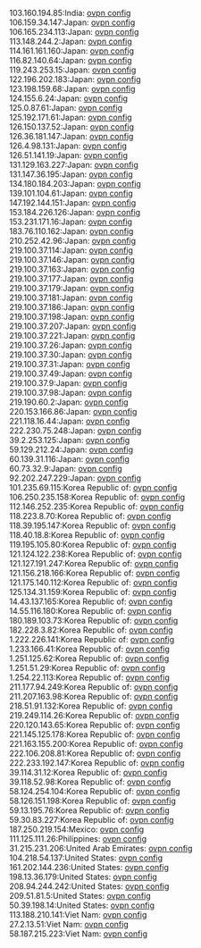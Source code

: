 103.160.194.85:India: [ovpn config](vpn/103_160_194_85.ovpn)  
106.159.34.147:Japan: [ovpn config](vpn/106_159_34_147.ovpn)  
106.165.234.113:Japan: [ovpn config](vpn/106_165_234_113.ovpn)  
113.148.244.2:Japan: [ovpn config](vpn/113_148_244_2.ovpn)  
114.161.161.160:Japan: [ovpn config](vpn/114_161_161_160.ovpn)  
116.82.140.64:Japan: [ovpn config](vpn/116_82_140_64.ovpn)  
119.243.253.15:Japan: [ovpn config](vpn/119_243_253_15.ovpn)  
122.196.202.183:Japan: [ovpn config](vpn/122_196_202_183.ovpn)  
123.198.159.68:Japan: [ovpn config](vpn/123_198_159_68.ovpn)  
124.155.6.24:Japan: [ovpn config](vpn/124_155_6_24.ovpn)  
125.0.87.61:Japan: [ovpn config](vpn/125_0_87_61.ovpn)  
125.192.171.61:Japan: [ovpn config](vpn/125_192_171_61.ovpn)  
126.150.137.52:Japan: [ovpn config](vpn/126_150_137_52.ovpn)  
126.36.181.147:Japan: [ovpn config](vpn/126_36_181_147.ovpn)  
126.4.98.131:Japan: [ovpn config](vpn/126_4_98_131.ovpn)  
126.51.141.19:Japan: [ovpn config](vpn/126_51_141_19.ovpn)  
131.129.163.227:Japan: [ovpn config](vpn/131_129_163_227.ovpn)  
131.147.36.195:Japan: [ovpn config](vpn/131_147_36_195.ovpn)  
134.180.184.203:Japan: [ovpn config](vpn/134_180_184_203.ovpn)  
139.101.104.61:Japan: [ovpn config](vpn/139_101_104_61.ovpn)  
147.192.144.151:Japan: [ovpn config](vpn/147_192_144_151.ovpn)  
153.184.226.126:Japan: [ovpn config](vpn/153_184_226_126.ovpn)  
153.231.171.16:Japan: [ovpn config](vpn/153_231_171_16.ovpn)  
183.76.110.162:Japan: [ovpn config](vpn/183_76_110_162.ovpn)  
210.252.42.96:Japan: [ovpn config](vpn/210_252_42_96.ovpn)  
219.100.37.114:Japan: [ovpn config](vpn/219_100_37_114.ovpn)  
219.100.37.146:Japan: [ovpn config](vpn/219_100_37_146.ovpn)  
219.100.37.163:Japan: [ovpn config](vpn/219_100_37_163.ovpn)  
219.100.37.177:Japan: [ovpn config](vpn/219_100_37_177.ovpn)  
219.100.37.179:Japan: [ovpn config](vpn/219_100_37_179.ovpn)  
219.100.37.181:Japan: [ovpn config](vpn/219_100_37_181.ovpn)  
219.100.37.186:Japan: [ovpn config](vpn/219_100_37_186.ovpn)  
219.100.37.198:Japan: [ovpn config](vpn/219_100_37_198.ovpn)  
219.100.37.207:Japan: [ovpn config](vpn/219_100_37_207.ovpn)  
219.100.37.221:Japan: [ovpn config](vpn/219_100_37_221.ovpn)  
219.100.37.26:Japan: [ovpn config](vpn/219_100_37_26.ovpn)  
219.100.37.30:Japan: [ovpn config](vpn/219_100_37_30.ovpn)  
219.100.37.31:Japan: [ovpn config](vpn/219_100_37_31.ovpn)  
219.100.37.49:Japan: [ovpn config](vpn/219_100_37_49.ovpn)  
219.100.37.9:Japan: [ovpn config](vpn/219_100_37_9.ovpn)  
219.100.37.98:Japan: [ovpn config](vpn/219_100_37_98.ovpn)  
219.190.60.2:Japan: [ovpn config](vpn/219_190_60_2.ovpn)  
220.153.166.86:Japan: [ovpn config](vpn/220_153_166_86.ovpn)  
221.118.16.44:Japan: [ovpn config](vpn/221_118_16_44.ovpn)  
222.230.75.248:Japan: [ovpn config](vpn/222_230_75_248.ovpn)  
39.2.253.125:Japan: [ovpn config](vpn/39_2_253_125.ovpn)  
59.129.212.24:Japan: [ovpn config](vpn/59_129_212_24.ovpn)  
60.139.31.116:Japan: [ovpn config](vpn/60_139_31_116.ovpn)  
60.73.32.9:Japan: [ovpn config](vpn/60_73_32_9.ovpn)  
92.202.247.229:Japan: [ovpn config](vpn/92_202_247_229.ovpn)  
101.235.69.115:Korea Republic of: [ovpn config](vpn/101_235_69_115.ovpn)  
106.250.235.158:Korea Republic of: [ovpn config](vpn/106_250_235_158.ovpn)  
112.146.252.235:Korea Republic of: [ovpn config](vpn/112_146_252_235.ovpn)  
118.223.8.70:Korea Republic of: [ovpn config](vpn/118_223_8_70.ovpn)  
118.39.195.147:Korea Republic of: [ovpn config](vpn/118_39_195_147.ovpn)  
118.40.18.8:Korea Republic of: [ovpn config](vpn/118_40_18_8.ovpn)  
119.195.105.80:Korea Republic of: [ovpn config](vpn/119_195_105_80.ovpn)  
121.124.122.238:Korea Republic of: [ovpn config](vpn/121_124_122_238.ovpn)  
121.127.191.247:Korea Republic of: [ovpn config](vpn/121_127_191_247.ovpn)  
121.156.218.166:Korea Republic of: [ovpn config](vpn/121_156_218_166.ovpn)  
121.175.140.112:Korea Republic of: [ovpn config](vpn/121_175_140_112.ovpn)  
125.134.31.159:Korea Republic of: [ovpn config](vpn/125_134_31_159.ovpn)  
14.43.137.165:Korea Republic of: [ovpn config](vpn/14_43_137_165.ovpn)  
14.55.116.180:Korea Republic of: [ovpn config](vpn/14_55_116_180.ovpn)  
180.189.103.73:Korea Republic of: [ovpn config](vpn/180_189_103_73.ovpn)  
182.228.3.82:Korea Republic of: [ovpn config](vpn/182_228_3_82.ovpn)  
1.222.226.141:Korea Republic of: [ovpn config](vpn/1_222_226_141.ovpn)  
1.233.166.41:Korea Republic of: [ovpn config](vpn/1_233_166_41.ovpn)  
1.251.125.62:Korea Republic of: [ovpn config](vpn/1_251_125_62.ovpn)  
1.251.51.29:Korea Republic of: [ovpn config](vpn/1_251_51_29.ovpn)  
1.254.22.113:Korea Republic of: [ovpn config](vpn/1_254_22_113.ovpn)  
211.177.94.249:Korea Republic of: [ovpn config](vpn/211_177_94_249.ovpn)  
211.207.163.98:Korea Republic of: [ovpn config](vpn/211_207_163_98.ovpn)  
218.51.91.132:Korea Republic of: [ovpn config](vpn/218_51_91_132.ovpn)  
219.249.114.26:Korea Republic of: [ovpn config](vpn/219_249_114_26.ovpn)  
220.120.143.65:Korea Republic of: [ovpn config](vpn/220_120_143_65.ovpn)  
221.145.125.178:Korea Republic of: [ovpn config](vpn/221_145_125_178.ovpn)  
221.163.155.200:Korea Republic of: [ovpn config](vpn/221_163_155_200.ovpn)  
222.106.208.81:Korea Republic of: [ovpn config](vpn/222_106_208_81.ovpn)  
222.233.192.147:Korea Republic of: [ovpn config](vpn/222_233_192_147.ovpn)  
39.114.31.12:Korea Republic of: [ovpn config](vpn/39_114_31_12.ovpn)  
39.118.52.98:Korea Republic of: [ovpn config](vpn/39_118_52_98.ovpn)  
58.124.254.104:Korea Republic of: [ovpn config](vpn/58_124_254_104.ovpn)  
58.126.151.198:Korea Republic of: [ovpn config](vpn/58_126_151_198.ovpn)  
59.13.195.76:Korea Republic of: [ovpn config](vpn/59_13_195_76.ovpn)  
59.30.83.227:Korea Republic of: [ovpn config](vpn/59_30_83_227.ovpn)  
187.250.219.154:Mexico: [ovpn config](vpn/187_250_219_154.ovpn)  
111.125.111.26:Philippines: [ovpn config](vpn/111_125_111_26.ovpn)  
31.215.231.206:United Arab Emirates: [ovpn config](vpn/31_215_231_206.ovpn)  
104.218.54.137:United States: [ovpn config](vpn/104_218_54_137.ovpn)  
161.202.144.236:United States: [ovpn config](vpn/161_202_144_236.ovpn)  
198.13.36.179:United States: [ovpn config](vpn/198_13_36_179.ovpn)  
208.94.244.242:United States: [ovpn config](vpn/208_94_244_242.ovpn)  
209.51.81.5:United States: [ovpn config](vpn/209_51_81_5.ovpn)  
50.39.198.14:United States: [ovpn config](vpn/50_39_198_14.ovpn)  
113.188.210.141:Viet Nam: [ovpn config](vpn/113_188_210_141.ovpn)  
27.2.13.51:Viet Nam: [ovpn config](vpn/27_2_13_51.ovpn)  
58.187.215.223:Viet Nam: [ovpn config](vpn/58_187_215_223.ovpn)  
